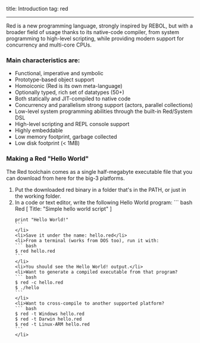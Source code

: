 title: Introduction
tag: red

---

Red is a new programming language, strongly inspired by REBOL, but with a broader field of usage thanks to its native-code compiler, from system programming to high-level scripting, while providing modern support for concurrency and multi-core CPUs.

### Main characteristics are:
<ul>
	<li>Functional, imperative and symbolic</li>
	<li>Prototype-based object support</li>
	<li>Homoiconic (Red is its own meta-language)</li>
	<li>Optionally typed, rich set of datatypes (50+)</li>
	<li>Both statically and JIT-compiled to native code</li>
	<li>Concurrency and parallelism strong support (actors, parallel collections)</li>
	<li>Low-level system programming abilities through the built-in Red/System DSL</li>
	<li>High-level scripting and REPL console support</li>
	<li>Highly embeddable</li>
	<li>Low memory footprint, garbage collected</li>
	<li>Low disk footprint (< 1MB)</li>
</ul>

### Making a Red "Hello World"
The Red toolchain comes as a single half-megabyte executable file that you can download from here for the big-3 platforms. 
<p>
<ol>
	<li>Put the downloaded red binary in a folder that's in the PATH, or just in the working folder.</li>
	<li>In a code or text editor, write the following Hello World program:
	``` bash
	Red [
	    Title: "Simple hello world script"
	]
	
	print "Hello World!"
	```
	</li>
	<li>Save it under the name: hello.red</li>
	<li>From a terminal (works from DOS too), run it with:
	``` bash
	$ red hello.red
	```
	</li>
	<li>You should see the Hello World! output.</li>
	<li>Want to generate a compiled executable from that program?
	``` bash
	$ red -c hello.red
	$ ./hello
	```
	</li>
	<li>Want to cross-compile to another supported platform?
	``` bash
	$ red -t Windows hello.red
	$ red -t Darwin hello.red
	$ red -t Linux-ARM hello.red
	```
	</li>
</ol>
</p>


